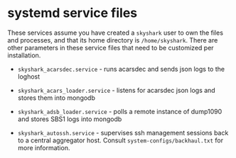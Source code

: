 # systemd service files

These services assume you have created a `skyshark` user to own the files and
processes, and that its home directory is `/home/skyshark`. There are other
parameters in these service files that need to be customized per installation.

* `skyshark_acarsdec.service` - runs acarsdec and sends json logs to the loghost

* `skyshark_acars_loader.service` - listens for acarsdec json logs and stores them into mongodb

* `skyshark_adsb_loader.service` - polls a remote instance of dump1090 and stores SBS1 logs into mongodb

* `skyshark_autossh.service` - supervises ssh management sessions back to a central aggregator host. Consult `system-configs/backhaul.txt` for more information.

